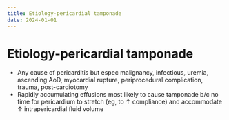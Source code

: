 ```yaml
---
title: Etiology-pericardial tamponade
date: 2024-01-01
---
```

# Etiology-pericardial tamponade

* Any cause of pericarditis but espec malignancy, infectious, uremia, ascending AoD, myocardial rupture, periprocedural complication, trauma, post-cardiotomy
* Rapidly accumulating effusions most likely to cause tamponade b/c no time for pericardium to stretch (eg, to ↑ compliance) and accommodate ↑ intrapericardial fluid volume
